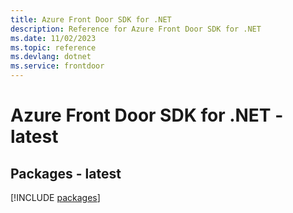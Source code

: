 ```yaml
---
title: Azure Front Door SDK for .NET
description: Reference for Azure Front Door SDK for .NET
ms.date: 11/02/2023
ms.topic: reference
ms.devlang: dotnet
ms.service: frontdoor
---
```

# Azure Front Door SDK for .NET - latest
## Packages - latest
[!INCLUDE [packages](front-door-index.md)]